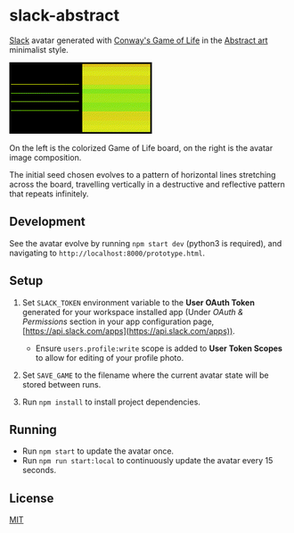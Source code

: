 # slack-abstract
[Slack](https://slack.com) avatar generated with [Conway's Game of Life](https://en.wikipedia.org/wiki/Conway%27s_Game_of_Life) in the [Abstract art](https://en.wikipedia.org/wiki/Abstract_art) minimalist style.

![avatar animation](example.gif)

On the left is the colorized Game of Life board, on the right is the avatar image composition.

The initial seed chosen evolves to a pattern of horizontal lines stretching across the board, travelling vertically in a destructive and reflective pattern that repeats infinitely.

## Development
See the avatar evolve by running `npm start dev` (python3 is required), and navigating to `http://localhost:8000/prototype.html`.

## Setup
1. Set `SLACK_TOKEN` environment variable to the **User OAuth Token** generated for your workspace installed app (Under *OAuth & Permissions* section in your app configuration page, [https://api.slack.com/apps](https://api.slack.com/apps)).
    - Ensure `users.profile:write` scope is added to **User Token Scopes** to allow for editing of your profile photo. 


2. Set `SAVE_GAME` to the filename where the current avatar state will be stored between runs.

3. Run `npm install` to install project dependencies.

## Running
- Run `npm start` to update the avatar once.
- Run `npm run start:local` to continuously update the avatar every 15 seconds.

## License
[MIT](LICENSE)
